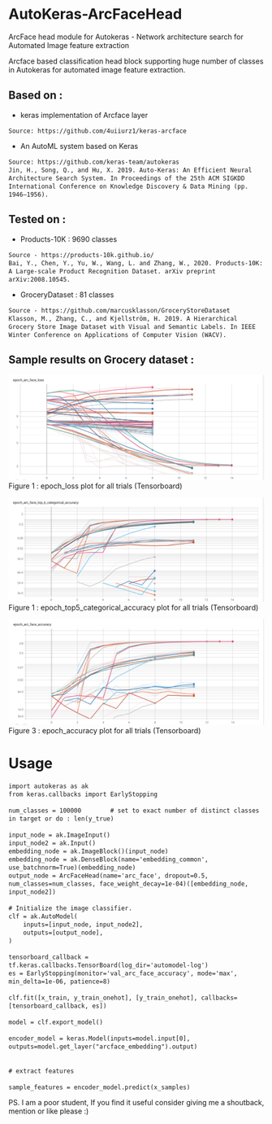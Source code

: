 # AutoKeras-ArcFaceHead
ArcFace head module for Autokeras - Network architecture search for Automated Image feature extraction

Arcface based classification head block supporting huge number of classes in Autokeras for automated image feature extraction.

## Based on : 

* keras implementation of Arcface layer
```
Source: https://github.com/4uiiurz1/keras-arcface
```

* An AutoML system based on Keras
```
Source: https://github.com/keras-team/autokeras
Jin, H., Song, Q., and Hu, X. 2019. Auto-Keras: An Efficient Neural Architecture Search System. In Proceedings of the 25th ACM SIGKDD International Conference on Knowledge Discovery & Data Mining (pp. 1946–1956).
```

## Tested on :

* Products-10K : 9690 classes
```
Source - https://products-10k.github.io/
Bai, Y., Chen, Y., Yu, W., Wang, L. and Zhang, W., 2020. Products-10K: A Large-scale Product Recognition Dataset. arXiv preprint arXiv:2008.10545.
```

* GroceryDataset : 81 classes
```
Source - https://github.com/marcusklasson/GroceryStoreDataset
Klasson, M., Zhang, C., and Kjellström, H. 2019. A Hierarchical Grocery Store Image Dataset with Visual and Semantic Labels. In IEEE Winter Conference on Applications of Computer Vision (WACV).
```


## Sample results on Grocery dataset :

![plot](./epoch_loss.png)
Figure 1 : epoch_loss plot for all trials (Tensorboard)

![plot](./epoch_topk_categorical_accuracy.png)
Figure 1 : epoch_top5_categorical_accuracy plot for all trials (Tensorboard)

![plot](./epoch_accuracy.png)
Figure 3 : epoch_accuracy plot for all trials (Tensorboard)



# Usage

```
import autokeras as ak
from keras.callbacks import EarlyStopping

num_classes = 100000        # set to exact number of distinct classes in target or do : len(y_true)

input_node = ak.ImageInput()
input_node2 = ak.Input()
embedding_node = ak.ImageBlock()(input_node)
embedding_node = ak.DenseBlock(name='embedding_common', use_batchnorm=True)(embedding_node)
output_node = ArcFaceHead(name='arc_face', dropout=0.5, num_classes=num_classes, face_weight_decay=1e-04)([embedding_node, input_node2])

# Initialize the image classifier.
clf = ak.AutoModel(
    inputs=[input_node, input_node2],
    outputs=[output_node],
)

tensorboard_callback = tf.keras.callbacks.TensorBoard(log_dir='automodel-log')
es = EarlyStopping(monitor='val_arc_face_accuracy', mode='max', min_delta=1e-06, patience=8)

clf.fit([x_train, y_train_onehot], [y_train_onehot], callbacks=[tensorboard_callback, es])

model = clf.export_model()

encoder_model = keras.Model(inputs=model.input[0], outputs=model.get_layer("arcface_embedding").output)


# extract features

sample_features = encoder_model.predict(x_samples)

```

PS. I am a poor student, If you find it useful consider giving me a shoutback, mention or like please :)
